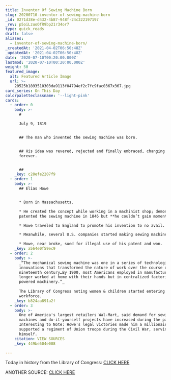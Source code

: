 ```yaml
---
title: Inventor Of Sewing Machine Born
slug: 20200710-inventor-of-sewing-machine-born
_id: 0271d38e-d432-4b87-948f-24c322197197
_rev: p5oiLzuoOfR9bp21r34or7
type: quick_reads
draft: false
aliases:
  - inventor-of-sewing-machine-born/
_createdAt: '2021-04-02T06:50:48Z'
_updatedAt: '2021-04-02T06:50:48Z'
date: '2020-07-10T00:20:00.000Z'
lastmod: '2020-07-10T00:20:00.000Z'
weight: 50
featured_image:
  alt: Featured Article Image
  url: >-
    20525b1893510303da9113f04794ef2c7fc9fac0367x367.jpg
card_series: On This Day
colorpaletteclassname: '--light-pink'
cards:
  - order: 0
    body: >-
      #   

      July 9, 1819


      ## The man who invented the sewing machine was born.


      ## His idea was revered, rejected and finally embraced, changing the world
      forever.


      ##
    _key: c28efe2207f9
  - order: 1
    body: >-
      ## Elias Howe


      * Born in Massachusetts.

      * He created the concept while working in a machinist shop; demonstrated &
      patented the sewing machine in 1846 but **he couldn’t gain momentum**.

      * Howe traveled to England to promote his invention to no avail.

      * Meanwhile, several U.S. companies started making sewing machines.

      * Howe, near broke, sued for illegal use of his patent and won.
    _key: a564e0f59ec9
  - order: 2
    body: >-
      _“The mechanical sewing machine was one in a series of technological
      innovations that transformed the nature of work over the course of the
      nineteenth century…By 1900, most Americans employed in manufacturing no
      longer worked at home with their hands but in centralized factories with
      powered machinery.”_  
        
      The Library of Congress noting women & children started entering the
      workforce.
    _key: b824aa891a2f
  - order: 3
    body: >-
      One of America's largest retailers Wal-Mart, said demand for sewing
      machines and do-it-yourself projects have increased during the pandemic.
      Interesting to Note: Howe's legal victories made him a millionaire. He
      supported a regiment of Union troops during the Civil War, serving
      himself.
    citation: VIEW SOURCES
    _key: 449be504e008

---
```

Today in history from the Library of Congress: [CLICK HERE](https://www.loc.gov/item/today-in-history/july-09)

ANOTHER SOURCE: [CLICK HERE](https://www.invent.org/inductees/elias-howe)